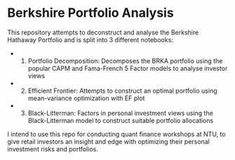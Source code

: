 # Berkshire Portfolio Analysis

This repository attempts to deconstruct and analyse the Berkshire Hathaway Portfolio and is split into 3 different notebooks:

 - 1) Portfolio Decomposition: Decomposes the BRKA portfolio using the popular CAPM and Fama-French 5 Factor models to analyse investor views
 - 2) Efficient Frontier: Attempts to construct an optimal portfolio using mean-variance optimization with EF plot
 - 3) Black-Litterman: Factors in personal investment views using the Black-Litterman model to construct suitable portfolio allocations
 
 I intend to use this repo for conducting quant finance workshops at NTU, to give retail investors an insight and edge with optimizing their personal investment risks and portfolios.

